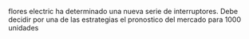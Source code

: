 flores electric ha determinado una nueva serie de interruptores. Debe decidir por una de las estrategias el pronostico 
del mercado para 1000 unidades 